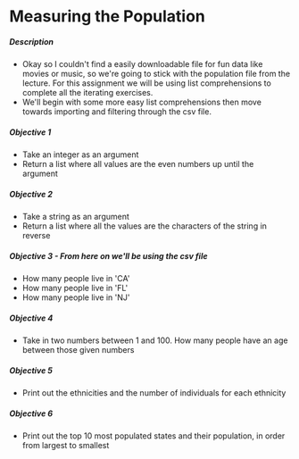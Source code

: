 # Measuring the Population

##### Description

* Okay so I couldn't find a easily downloadable file for fun data like movies or music, so we're going to stick with the population file from the lecture. For this assignment we will be using list comprehensions to complete all the iterating exercises. 
* We'll begin with some more easy list comprehensions then move towards importing and filtering through the csv file. 

##### Objective 1

* Take an integer as an argument
* Return a list where all values are the even numbers up until the argument

##### Objective 2

* Take a string as an argument
* Return a list where all the values are the characters of the string in reverse

##### Objective 3 - From here on we'll be using the csv file

* How many people live in 'CA'
* How many people live in 'FL'
* How many people live in 'NJ'

##### Objective 4

* Take in two numbers between 1 and 100. How many people have an age between those given numbers
  
##### Objective 5

* Print out the ethnicities and the number of individuals for each ethnicity

##### Objective 6

* Print out the top 10 most populated states and their population, in order from largest to smallest



